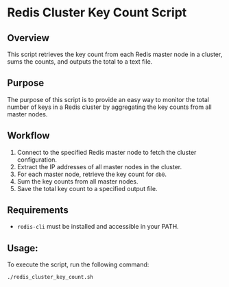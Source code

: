 # Redis Cluster Key Count Script

## Overview
This script retrieves the key count from each Redis master node in a cluster, sums the counts, and outputs the total to a text file.

## Purpose
The purpose of this script is to provide an easy way to monitor the total number of keys in a Redis cluster by aggregating the key counts from all master nodes.

## Workflow
1. Connect to the specified Redis master node to fetch the cluster configuration.
2. Extract the IP addresses of all master nodes in the cluster.
3. For each master node, retrieve the key count for `db0`.
4. Sum the key counts from all master nodes.
5. Save the total key count to a specified output file.

## Requirements
- `redis-cli` must be installed and accessible in your PATH.

## Usage:
To execute the script, run the following command:

```bash
./redis_cluster_key_count.sh
